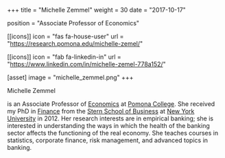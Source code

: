 +++
title = "Michelle Zemmel"
weight = 30
date = "2017-10-17"

position = "Associate Professor of Economics"

[[icons]]
  icon = "fas fa-house-user"
  url = "https://research.pomona.edu/michelle-zemel/"

[[icons]]
  icon = "fab fa-linkedin-in"
  url = "https://www.linkedin.com/in/michelle-zemel-778a152/"

[asset]
  image = "michelle_zemmel.png"
+++

Michelle Zemmel

is an Associate Professor of [Economics](http://economics.pomona.edu/) at [Pomona College](http://pomona.edu/).  She received my PhD in [Finance](https://www.stern.nyu.edu/programs-admissions/phd/academics/fields-study/specialization-in-finance) from the [Stern School of Business](https://www.stern.nyu.edu/) at [New York University](https://www.nyu.edu/) in 2012.  Her research interests are in empirical banking; she is interested in understanding the ways in which the health of the banking sector affects the functioning of the real economy.  She teaches courses in statistics, corporate finance, risk management, and advanced topics in banking.
